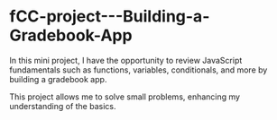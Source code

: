 # fCC-project---Building-a-Gradebook-App
In this mini project, I have the opportunity to review JavaScript fundamentals such as functions, variables, conditionals, and more by building a gradebook app. 

This project allows me to solve small problems, enhancing my understanding of the basics.
